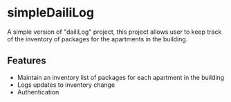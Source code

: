 # simpleDailiLog
A simple version of "dailiLog" project, this project allows user to keep track of the inventory of packages for the apartments in the building.

## Features
- Maintain an inventory list of packages for each apartment in the building
- Logs updates to inventory change
- Authentication 
